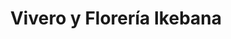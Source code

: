---
title: "Vivero y Florería Ikebana"
url: /olivos/vivero-y-floreria-ikebana/
shop: Garten-Center
---